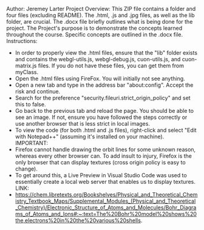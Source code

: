 Author: Jeremey Larter
Project
Overview: This ZIP file contains a folder and four files (excluding README). The .html, .js and .jpg files, as well as the lib folder, are crucial. The .docx file briefly outlines what is being done for the project.
The Project's purpose is to demonstrate the concepts learned throughout the course. Specific concepts are outlined in the .docx file.
Instructions:
  - In order to properly view the .html files, ensure that the "lib" folder exists and contains the webgl-utils.js, webgl-debug.js, cuon-utils.js, and cuon-matrix.js files. If you do not have these files, you can get them from myClass.
  - Open the .html files using FireFox. You will initially not see anything.
  - Open a new tab and type in the address bar "about:config". Accept the risk and continue.
  - Search for the preference "security.fileuri.strict_origin_policy" and set this to false.
  - Go back to the previous tab and reload the page. You should be able to see an image. If not, ensure you have followed the steps correctly or use another browser that is less strict in local images.
  - To view the code (for both .html and .js files), right-click and select "Edit with Notepad++" (assuming it's installed on your machine).
IMPORTANT:
  - Firefox cannot handle drawing the orbit lines for some unknown reason, whereas every other browser can. To add insult to injury, Firefox is the only browser that can display textures (cross origin policy is easy to change).
  - To get around this, a Live Preview in Visual Studio Code was used to essentially create a local web server that enables us to display textures.
LINK:
  - https://chem.libretexts.org/Bookshelves/Physical_and_Theoretical_Chemistry_Textbook_Maps/Supplemental_Modules_(Physical_and_Theoretical_Chemistry)/Electronic_Structure_of_Atoms_and_Molecules/Bohr_Diagrams_of_Atoms_and_Ions#:~:text=The%20Bohr%20model%20shows%20the,electrons%20in%20the%20various%20shells.